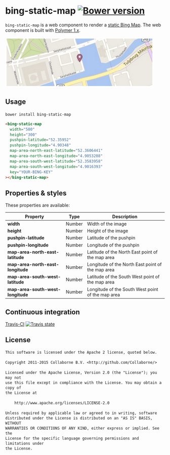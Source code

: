 bing-static-map [![Bower version](https://badge.fury.io/bo/bing-static-map.svg)](http://badge.fury.io/bo/bing-static-map)
=========

`bing-static-map` is a web component to render a [static Bing Map](http://msdn.microsoft.com/en-us/library/ff701724.aspx). The web component is built with [Polymer 1.x](https://www.polymer-project.org).

![Screenshot](/doc/screenshot.png "Screenshot")


## Usage

`bower install bing-static-map`

```html
<bing-static-map
  width="500"
  height="300"
  pushpin-latitude="52.35952"
  pushpin-longitude="4.90348"
  map-area-north-east-latitude="52.3606441"
  map-area-north-east-longitude="4.9053208"
  map-area-south-west-latitude="52.3583958"
  map-area-south-west-longitude="4.9016393"
  key="YOUR-BING-KEY"
></bing-static-map>
```


## Properties & styles

These properties are available:

Property                          | Type    | Description
--------------------------------- | ------- | ----------------------------
**width**                         | Number  | Width of the image
**height**                        | Number  | Height of the image
**pushpin-latitude**              | Number  | Latitude of the pushpin
**pushpin-longitude**             | Number  | Longitude of the pushpin
**map-area-north-east-latitude**  | Number  | Latitude of the North East point of the map area
**map-area-north-east-longitude** | Number  | Longitude of the North East point of the map area
**map-area-south-west-latitude**  | Number  | Latitude of the South West point of the map area
**map-area-south-west-longitude** | Number  | Longitude of the South West point of the map area


## Continuous integration

[Travis-CI](https://travis-ci.org/Collaborne/bing-static-map) [![Travis state](https://travis-ci.org/Collaborne/bing-static-map.svg?branch=master)](https://travis-ci.org/Collaborne/bing-static-map)


## License

    This software is licensed under the Apache 2 license, quoted below.

    Copyright 2011-2015 Collaborne B.V. <http://github.com/Collaborne/>

    Licensed under the Apache License, Version 2.0 (the "License"); you may not
    use this file except in compliance with the License. You may obtain a copy of
    the License at

        http://www.apache.org/licenses/LICENSE-2.0

    Unless required by applicable law or agreed to in writing, software
    distributed under the License is distributed on an "AS IS" BASIS, WITHOUT
    WARRANTIES OR CONDITIONS OF ANY KIND, either express or implied. See the
    License for the specific language governing permissions and limitations under
    the License.
    